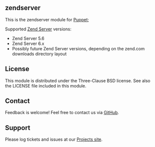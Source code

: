 zendserver
----------

This is the zendserver module for [Puppet](http://puppetlabs.com/);

Supported [Zend Server](http://www.zend.com/en/products/server/) versions:

* Zend Server 5.6
* Zend Server 6.x
* Possibly future Zend Server versions, depending on the zend.com downloads directory layout

License
-------
This module is distributed under the Three-Clause BSD license. See also the LICENSE file included in this module.


Contact
-------
Feedback is welcome! Feel free to contact us via [GitHub](http://github.com/enrise/Puppet-zendserver/).


Support
-------
Please log tickets and issues at our [Projects site](http://github.com/enrise/Puppet-zendserver/).

